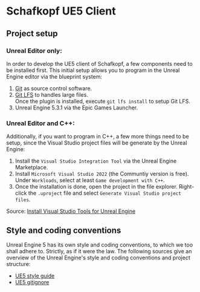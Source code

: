 # Schafkopf UE5 Client

## Project setup

### Unreal Editor only:

In order to develop the UE5 client of Schafkopf, a few components need to be installed first.
This initial setup allows you to program in the Unreal Engine editor via the blueprint system:
1. [Git](https://git-scm.com/downloads) as source control software.
2. [Git LFS](https://git-lfs.com/) to handles large files.  
    Once the plugin is installed, execute `git lfs install` to setup Git LFS.
3. Unreal Engine 5.3.1 via the Epic Games Launcher.

### Unreal Editor and C++:

Additionally, if you want to program in C++, a few more things need to be setup, since the
Visual Studio project files will be generate by the Unreal Engine:
1. Install the `Visual Studio Integration Tool` via the Unreal Engine Marketplace.
2. Install `Microsoft Visual Studio 2022` (the Communtiy version is free). Under `Workloads`,
  select at least `Game development with C++`.
3. Once the installation is done, open the project in the file explorer. Right-click the
  `.uproject` file and select `Generate Visual Studio project files`.

Source: [Install Visual Studio Tools for Unreal Engine](https://learn.microsoft.com/en-us/visualstudio/gamedev/unreal/get-started/vs-tools-unreal-install)

## Style and coding conventions

Unreal Engine 5 has its own style and coding conventions, to which we too shall adhere to.
Strictly, as if it were the law. The following sources give an overview of the Unreal Engine's
style and coding conventions and project structure:

- [UE5 style guide](https://github.com/Allar/ue5-style-guide)
- [UE5 gitignore](https://github.com/MOZGIII/ue5-gitignore)
